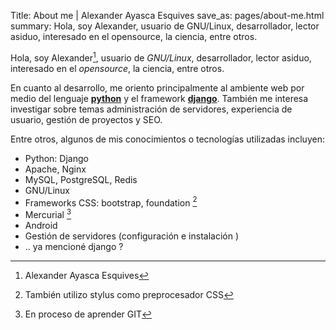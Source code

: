 Title: About me | Alexander Ayasca Esquives
save_as: pages/about-me.html
summary: Hola, soy Alexander, usuario de GNU/Linux, desarrollador, lector asiduo, interesado en el opensource, la ciencia, entre otros.

Hola, soy Alexander[^1], usuario de *GNU/Linux*, desarrollador, lector asiduo, interesado en el *opensource*, la ciencia, entre otros.

En cuanto al desarrollo, me oriento principalmente al ambiente web por medio del lenguaje [**python**][python] y el framework [**django**][django]. También me interesa investigar sobre temas administración de servidores, experiencia de usuario, gestión de proyectos y SEO.

Entre otros, algunos de mis conocimientos o tecnologías utilizadas incluyen:

- Python: Django
- Apache, Nginx
- MySQL, PostgreSQL, Redis
- GNU/Linux
- Frameworks CSS: bootstrap, foundation [^2]
- Mercurial [^3]
- Android
- Gestión de servidores (configuración e instalación )
- .. ya mencioné django ?

[^1]: Alexander Ayasca Esquives
[^2]: También utilizo stylus como preprocesador CSS
[^3]: En proceso de aprender GIT

[python]: http://www.python.org/
[django]: https://www.djangoproject.com/
